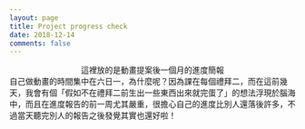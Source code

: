 ```yaml
---
layout: page
title: Project progress check
date: 2018-12-14
comments: false
---
```


<center>這裡放的是動畫提案後一個月的進度簡報</center>
自己做動畫的時間集中在六日一，為什麼呢？因為課在每個禮拜二，而在這前幾天，我會有個「假如不在禮拜二前生出一些東西出來就完蛋了」的想法浮現於腦海中，而且在進度報告的前一周尤其嚴重，很擔心自己的進度比別人還落後許多，不過當天聽完別人的報告之後發覺其實也還好啦！

